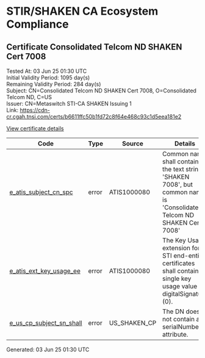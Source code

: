 # STIR/SHAKEN CA Ecosystem Compliance

## Certificate Consolidated Telcom ND SHAKEN Cert 7008

Tested At: 03 Jun 25 01:30 UTC\
Initial Validity Period: 1095 day(s)\
Remaining Validity Period: 284 day(s)\
Subject: CN=Consolidated Telcom ND SHAKEN Cert 7008, O=Consolidated Telcom ND, C=US\
Issuer: CN=Metaswitch STI-CA SHAKEN Issuing 1\
Link: https://cdn-cr.cgah.tnsi.com/certs/b6611ffc50b1fd72c8f64e468c93c1d5eea181e2

[View certificate details](https://x509.io/?cert=MIICaDCCAg2gAwIBAgIQA4Nbzvf0PP8Gqq%2BBFXwlJDAKBggqhkjOPQQDAjAtMSswKQYDVQQDDCJNZXRhc3dpdGNoIFNUSS1DQSBTSEFLRU4gSXNzdWluZyAxMB4XDTIzMDMxNDIzMzcwMVoXDTI2MDMxMzIzMzcwMVowYDELMAkGA1UEBhMCVVMxHzAdBgNVBAoMFkNvbnNvbGlkYXRlZCBUZWxjb20gTkQxMDAuBgNVBAMMJ0NvbnNvbGlkYXRlZCBUZWxjb20gTkQgU0hBS0VOIENlcnQgNzAwODBZMBMGByqGSM49AgEGCCqGSM49AwEHA0IABGuJWHPR%2FmcPDQfenvYNAKakHcIWY5%2F%2FnsCGO6sUWJ%2F27hiPwipGARMDF0LVZ8XDrCbc5q0Bk%2BxnyzhXthJPpqOjgdswgdgwDAYDVR0TAQH%2FBAIwADAOBgNVHQ8BAf8EBAMCBeAwFgYIKwYBBQUHARoECjAIoAYWBDcwMDgwRwYDVR0fBEAwPjA8oDqgOIY2aHR0cHM6Ly9hdXRoZW50aWNhdGUtYXBpLmljb25lY3Rpdi5jb20vZG93bmxvYWQvdjEvY3JsMBcGA1UdIAQQMA4wDAYKYIZIAYb%2FCQEBAzAdBgNVHQ4EFgQUFTuWZLHuUFLL%2FuuMGQyoKLozX1wwHwYDVR0jBBgwFoAUzR6nABAQ2jIdaRo51dJGCyw8h9YwCgYIKoZIzj0EAwIDSQAwRgIhAMW1MAJrkCOWcX3KQ8q8vJIRqj38SwxSuE3oq0XJaExEAiEA3lcAgvx63M0hhYyFz9ze4PrqSKMYz2PQksoNe3hxe2w%3D)

| Code | Type | Source | Details |
|------|------|--------|---------|
| [e_atis_subject_cn_spc](../../ISSUES/e_atis_subject_cn_spc/README.md) | error | ATIS1000080 | Common name shall contain the text string 'SHAKEN 7008', but common name is 'Consolidated Telcom ND SHAKEN Cert 7008' |
| [e_atis_ext_key_usage_ee](../../ISSUES/e_atis_ext_key_usage_ee/README.md) | error | ATIS1000080 | The Key Usage extension for STI end-entity certificates shall contain a single key usage value of digitalSignature (0). |
| [e_us_cp_subject_sn_shall](../../ISSUES/e_us_cp_subject_sn_shall/README.md) | error | US_SHAKEN_CP | The DN does not contain a serialNumber attribute. |


Generated: 03 Jun 25 01:30 UTC